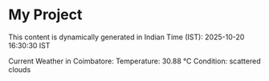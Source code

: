 # My Project

This content is dynamically generated in Indian Time (IST): 2025-10-20 16:30:30 IST


Current Weather in Coimbatore:
Temperature: 30.88 °C
Condition: scattered clouds
